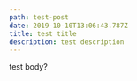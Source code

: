 ```yaml
---
path: test-post
date: 2019-10-10T13:06:43.787Z
title: test title
description: test description
---
```

test body?
